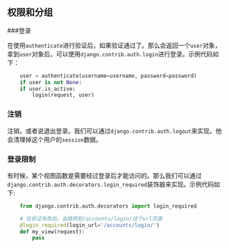 ## 权限和分组

###登录

在使用`authenticate`进行验证后，如果验证通过了。那么会返回一个`user`对象，拿到`user`对象后，可以使用`django.contrib.auth.login`进行登录。示例代码如下：
```python
    user = authenticate(username=username, password=password)
    if user is not None:
    if user.is_active:
        login(request, user)
```

### 注销

注销，或者说退出登录。我们可以通过`django.contrib.auth.logout`来实现。他会清理掉这个用户的`session`数据。


### 登录限制

有时候，某个视图函数是需要经过登录后才能访问的。那么我们可以通过`django.contrib.auth.decorators.login_required`装饰器来实现。示例代码如下:
```python
    from django.contrib.auth.decorators import login_required

    # 在验证失败后，会跳转到/accounts/login/这个url页面
    @login_required(login_url='/accounts/login/')
    def my_view(request):
        pass
```